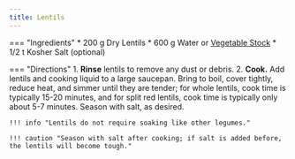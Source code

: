 ```yaml
---
title: Lentils
---
```

=== "Ingredients"
    * 200 g Dry Lentils
    * 600 g Water or [Vegetable Stock](../../soups/stocks/vegetable-stock.md)
    * 1/2 t Kosher Salt (optional)

=== "Directions"
    1. **Rinse** lentils to remove any dust or debris.
    2. **Cook.** Add lentils and cooking liquid to a large saucepan. Bring to boil, cover tightly, reduce heat, and simmer until they are tender; for whole lentils, cook time is typically 15-20 minutes, and for split red lentils, cook time is typically only about 5-7 minutes. Season with salt, as desired.

    !!! info "Lentils do not require soaking like other legumes."

    !!! caution "Season with salt after cooking; if salt is added before, the lentils will become tough."

[^1]:
    Smith, Michael. ["How to Cook Lentils."](https://www.lentils.org/recipes-cooking/how-to-cook-lentils/) _Lentils.org._
